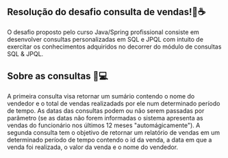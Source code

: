 ## Resolução do desafio consulta de vendas!🍃☕

O desafio proposto pelo curso Java/Spring profissional consiste em desenvolver consultas 
personalizadas em SQL e JPQL com intuito de exercitar os conhecimentos adquiridos no decorrer
do módulo de consultas SQL & JPQL.

## Sobre as consultas 📖💻

A primeira consulta visa retornar um sumário contendo o nome do vendedor e o total de vendas
realizadads por ele num determinado período de tempo. As datas das consultas podem ou não 
serem passadas por parâmetro (se as datas não forem informadas o sistema apresenta as vendas
do funcionário nos últimos 12 meses "automágicamente"). A segunda consulta tem o objetivo de
retornar um relatório de vendas em um determinado período de tempo contendo o id da venda, a 
data em que a venda foi realizada, o valor da venda e o nome do vendedor. 
